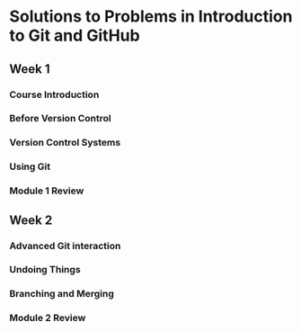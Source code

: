 # Solutions to Problems in Introduction to Git and GitHub

## Week 1

### Course Introduction

### Before Version Control

### Version Control Systems

### Using Git

### Module 1 Review

## Week 2

### Advanced Git interaction

### Undoing Things

### Branching and Merging

### Module 2 Review
